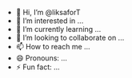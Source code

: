 - 👋 Hi, I’m @liksaforT
- 👀 I’m interested in ...
- 🌱 I’m currently learning ...
- 💞️ I’m looking to collaborate on ...
- 📫 How to reach me ...
- 😄 Pronouns: ...
- ⚡ Fun fact: ...

<!---
liksaforT/liksaforT is a ✨ special ✨ repository because its `README.md` (this file) appears on your GitHub profile.
You can click the Preview link to take a look at your changes.
--->
